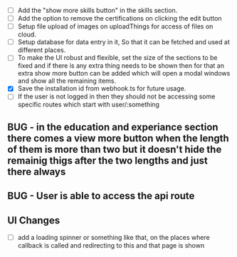 - [ ] Add the "show more skills button" in the skills section.
- [ ] Add the option to remove the certifications on clicking the edit button
- [ ] Setup file upload of images on uploadThings for access of files on cloud.
- [ ] Setup database for data entry in it, So that it can be fetched and used at different places.
- [ ] To make the UI robust and flexible, set the size of the sections to be fixed and if there is any extra thing needs to be shown then for that an extra show more button can be added which will open a modal windows and show all the remaining items.
- [x] Save the installation id from webhook.ts for future usage.
- [ ] If the user is not logged in then they should not be accessing some specific routes which start with user/:something

## BUG - in the education and experiance section there comes a view more button when the length of them is more than two but it doesn't hide the remainig thigs after the two lengths and just there always

## BUG - User is able to access the api route

## UI Changes
- [ ] add a loading spinner or something like that, on the places where callback is called and redirecting to this and that page is shown